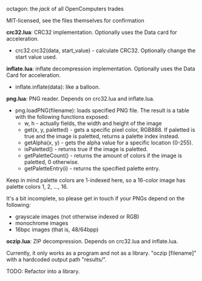 octagon: the *jack* of all OpenComputers trades

MIT-licensed, see the files themselves for confirmation

**crc32.lua**: CRC32 implementation. Optionally uses the Data card for acceleration.

* crc32.crc32(data, start_value) - calculate CRC32. Optionally change the start value used.

**inflate.lua**: inflate decompression implementation. Optionally uses the Data Card for acceleration.

* inflate.inflate(data): like a balloon.

**png.lua**: PNG reader. Depends on crc32.lua and inflate.lua.

* png.loadPNG(filename): loads specified PNG file. The result is a table with the following functions exposed:
    * w, h - actually fields, the width and height of the image
    * get(x, y, paletted) - gets a specific pixel color, RGB888. If paletted is true and the image is paletted, returns a palette index instead.
    * getAlpha(x, y) - gets the alpha value for a specific location (0-255).
    * isPaletted() - returns true if the image is paletted.
    * getPaletteCount() - returns the amount of colors if the image is paletted, 0 otherwise.
    * getPaletteEntry(i) - returns the specified palette entry.

Keep in mind palette colors are 1-indexed here, so a 16-color image has palette colors 1, 2, ..., 16.

It's a bit incomplete, so please get in touch if your PNGs depend on the following:

* grayscale images (not otherwise indexed or RGB)
* monochrome images
* 16bpc images (that is, 48/64bpp)

**oczip.lua**: ZIP decompression. Depends on crc32.lua and inflate.lua.

Currently, it only works as a program and not as a library. "oczip [filename]" with a hardcoded output path "results/".

TODO: Refactor into a library.
